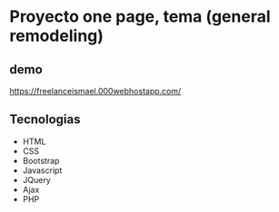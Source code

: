 # Proyecto one page, tema (general remodeling)
## demo
https://freelanceismael.000webhostapp.com/

## Tecnologias
- HTML
- CSS
- Bootstrap
- Javascript
- JQuery
- Ajax
- PHP

